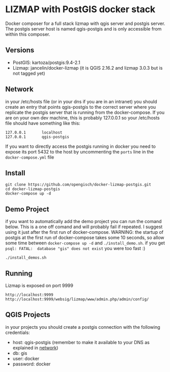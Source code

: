 LIZMAP with PostGIS docker stack
================================
Docker composer for a full stack lizmap with qgis server and postgis server.
The postgis server host is named qgis-postgis and is only accessible from within this composer.

Versions
--------
* PostGIS: kartoza/postgis:9.4-2.1
* Lizmap: jancelin/docker-lizmap (it is QGIS 2.16.2 and lizmap 3.0.3 but is not tagged yet) 

Network
-------
in your /etc/hosts file (or in your dns if you are in an intranet) you should create an entry that points qgis-postgis to the correct server where you replicate the postgis server that is running from the docker-compose. If you are on your own dev machine, this is probably 127.0.0.1 so your /etc/hosts file should have something like this:
```
127.0.0.1       localhost
127.0.0.1       qgis-postgis
```

If you want to directly access the postgis running in docker you need to expose its port 5432 to the host by uncommenting the `ports` line in the `docker-compose.yml` file


Install
-------
```
git clone https://github.com/opengisch/docker-lizmap-postgis.git
cd docker-lizmap-postgis
docker-compose up -d
```

Demo Project
------------
if you want to automatically add the demo project you can run the comand below. This is a one off comand and will probably fail if repeated. I suggest using it just after the first run of docker-compose. 
WARNING: the startup of postgis at the first run of docker-compose takes some 10 seconds, so allow some time between `docker-compose up -d` and `./install_demo.sh`. if you get `psql: FATAL:  database "gis" does not exist` you were too fast :)
```
./install_demos.sh
```
Running
-------
Lizmap is exposed on port 9999
```
http://localhost:9999
http://localhost:9999/websig/lizmap/www/admin.php/admin/config/
```

QGIS Projects
-------------
in your projects you should create a postgis connection with the following credentials:
* host: qgis-postgis (remember to make it available to your DNS as explained in [network](#network))
* db: gis
* user: docker
* password: docker
